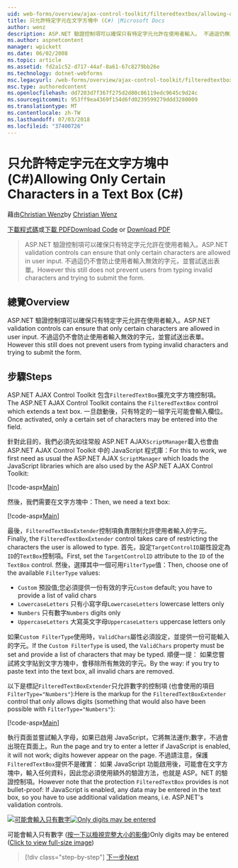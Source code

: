 ```yaml
---
uid: web-forms/overview/ajax-control-toolkit/filteredtextbox/allowing-only-certain-characters-in-a-text-box-cs
title: 只允許特定字元在文字方塊中 (C#) |Microsoft Docs
author: wenz
description: ASP.NET 驗證控制項可以確保只有特定字元允許在使用者輸入。 不過這仍無法防止使用者輸入不正確...
ms.author: aspnetcontent
manager: wpickett
ms.date: 06/02/2008
ms.topic: article
ms.assetid: fd2a1c52-d717-44af-8a61-67c8279bb26e
ms.technology: dotnet-webforms
msc.legacyurl: /web-forms/overview/ajax-control-toolkit/filteredtextbox/allowing-only-certain-characters-in-a-text-box-cs
msc.type: authoredcontent
ms.openlocfilehash: dd7203d7f367f275d2d80c86119edc9645c9d24c
ms.sourcegitcommit: 953ff9ea4369f154d6fd0239599279ddd3280009
ms.translationtype: MT
ms.contentlocale: zh-TW
ms.lasthandoff: 07/03/2018
ms.locfileid: "37400726"
---
```

<a name="allowing-only-certain-characters-in-a-text-box-c"></a><span data-ttu-id="128eb-104">只允許特定字元在文字方塊中 (C#)</span><span class="sxs-lookup"><span data-stu-id="128eb-104">Allowing Only Certain Characters in a Text Box (C#)</span></span>
====================
<span data-ttu-id="128eb-105">藉由[Christian Wenz](https://github.com/wenz)</span><span class="sxs-lookup"><span data-stu-id="128eb-105">by [Christian Wenz](https://github.com/wenz)</span></span>

<span data-ttu-id="128eb-106">[下載程式碼](http://download.microsoft.com/download/4/c/2/4c2def7a-0d23-4055-91f9-1f18504167d7/FilteredTextBox0.cs.zip)或[下載 PDF](http://download.microsoft.com/download/b/6/a/b6ae89ee-df69-4c87-9bfb-ad1eb2b23373/filteredtextbox0CS.pdf)</span><span class="sxs-lookup"><span data-stu-id="128eb-106">[Download Code](http://download.microsoft.com/download/4/c/2/4c2def7a-0d23-4055-91f9-1f18504167d7/FilteredTextBox0.cs.zip) or [Download PDF](http://download.microsoft.com/download/b/6/a/b6ae89ee-df69-4c87-9bfb-ad1eb2b23373/filteredtextbox0CS.pdf)</span></span>

> <span data-ttu-id="128eb-107">ASP.NET 驗證控制項可以確保只有特定字元允許在使用者輸入。</span><span class="sxs-lookup"><span data-stu-id="128eb-107">ASP.NET validation controls can ensure that only certain characters are allowed in user input.</span></span> <span data-ttu-id="128eb-108">不過這仍不會防止使用者輸入無效的字元，並嘗試送出表單。</span><span class="sxs-lookup"><span data-stu-id="128eb-108">However this still does not prevent users from typing invalid characters and trying to submit the form.</span></span>


## <a name="overview"></a><span data-ttu-id="128eb-109">總覽</span><span class="sxs-lookup"><span data-stu-id="128eb-109">Overview</span></span>

<span data-ttu-id="128eb-110">ASP.NET 驗證控制項可以確保只有特定字元允許在使用者輸入。</span><span class="sxs-lookup"><span data-stu-id="128eb-110">ASP.NET validation controls can ensure that only certain characters are allowed in user input.</span></span> <span data-ttu-id="128eb-111">不過這仍不會防止使用者輸入無效的字元，並嘗試送出表單。</span><span class="sxs-lookup"><span data-stu-id="128eb-111">However this still does not prevent users from typing invalid characters and trying to submit the form.</span></span>

## <a name="steps"></a><span data-ttu-id="128eb-112">步驟</span><span class="sxs-lookup"><span data-stu-id="128eb-112">Steps</span></span>

<span data-ttu-id="128eb-113">ASP.NET AJAX Control Toolkit 包含`FilteredTextBox`擴充文字方塊控制項。</span><span class="sxs-lookup"><span data-stu-id="128eb-113">The ASP.NET AJAX Control Toolkit contains the `FilteredTextBox` control which extends a text box.</span></span> <span data-ttu-id="128eb-114">一旦啟動後，只有特定的一組字元可能會輸入欄位。</span><span class="sxs-lookup"><span data-stu-id="128eb-114">Once activated, only a certain set of characters may be entered into the field.</span></span>

<span data-ttu-id="128eb-115">針對此目的，我們必須先如往常般 ASP.NET AJAX`ScriptManager`載入也會由 ASP.NET AJAX Control Toolkit 中的 JavaScript 程式庫：</span><span class="sxs-lookup"><span data-stu-id="128eb-115">For this to work, we first need as usual the ASP.NET AJAX `ScriptManager` which loads the JavaScript libraries which are also used by the ASP.NET AJAX Control Toolkit:</span></span>

[!code-aspx[Main](allowing-only-certain-characters-in-a-text-box-cs/samples/sample1.aspx)]

<span data-ttu-id="128eb-116">然後，我們需要在文字方塊中：</span><span class="sxs-lookup"><span data-stu-id="128eb-116">Then, we need a text box:</span></span>

[!code-aspx[Main](allowing-only-certain-characters-in-a-text-box-cs/samples/sample2.aspx)]

<span data-ttu-id="128eb-117">最後，`FilteredTextBoxExtender`控制項負責限制允許使用者輸入的字元。</span><span class="sxs-lookup"><span data-stu-id="128eb-117">Finally, the `FilteredTextBoxExtender` control takes care of restricting the characters the user is allowed to type.</span></span> <span data-ttu-id="128eb-118">首先，設定`TargetControlID`屬性設定為`ID`的`TextBox`控制項。</span><span class="sxs-lookup"><span data-stu-id="128eb-118">First, set the `TargetControlID` attribute to the `ID` of the `TextBox` control.</span></span> <span data-ttu-id="128eb-119">然後，選擇其中一個可用`FilterType`值：</span><span class="sxs-lookup"><span data-stu-id="128eb-119">Then, choose one of the available `FilterType` values:</span></span>

- <span data-ttu-id="128eb-120">`Custom` 預設值;您必須提供一份有效的字元</span><span class="sxs-lookup"><span data-stu-id="128eb-120">`Custom` default; you have to provide a list of valid chars</span></span>
- <span data-ttu-id="128eb-121">`LowercaseLetters` 只有小寫字母</span><span class="sxs-lookup"><span data-stu-id="128eb-121">`LowercaseLetters` lowercase letters only</span></span>
- <span data-ttu-id="128eb-122">`Numbers` 只有數字</span><span class="sxs-lookup"><span data-stu-id="128eb-122">`Numbers` digits only</span></span>
- <span data-ttu-id="128eb-123">`UppercaseLetters` 大寫英文字母</span><span class="sxs-lookup"><span data-stu-id="128eb-123">`UppercaseLetters` uppercase letters only</span></span>

<span data-ttu-id="128eb-124">如果`Custom FilterType`使用時，`ValidChars`屬性必須設定，並提供一份可能輸入的字元。</span><span class="sxs-lookup"><span data-stu-id="128eb-124">If the `Custom FilterType` is used, the `ValidChars` property must be set and provide a list of characters that may be typed.</span></span> <span data-ttu-id="128eb-125">順便一提： 如果您嘗試將文字貼到文字方塊中，會移除所有無效的字元。</span><span class="sxs-lookup"><span data-stu-id="128eb-125">By the way: if you try to paste text into the text box, all invalid chars are removed.</span></span>

<span data-ttu-id="128eb-126">以下是標記`FilteredTextBoxExtender`只允許數字的控制項 (也會使用的項目`FilterType="Numbers"`):</span><span class="sxs-lookup"><span data-stu-id="128eb-126">Here is the markup for the `FilteredTextBoxExtender` control that only allows digits (something that would also have been possible with `FilterType="Numbers"`):</span></span>

[!code-aspx[Main](allowing-only-certain-characters-in-a-text-box-cs/samples/sample3.aspx)]

<span data-ttu-id="128eb-127">執行頁面並嘗試輸入字母，如果已啟用 JavaScript，它將無法運作;數字，不過會出現在頁面上。</span><span class="sxs-lookup"><span data-stu-id="128eb-127">Run the page and try to enter a letter if JavaScript is enabled, it will not work; digits however appear on the page.</span></span> <span data-ttu-id="128eb-128">不過請注意，保護`FilteredTextBox`提供不是確實： 如果 JavaScript 功能啟用後，可能會在文字方塊中，輸入任何資料，因此您必須使用額外的驗證方法，也就是 ASP。NET 的驗證控制項。</span><span class="sxs-lookup"><span data-stu-id="128eb-128">However note that the protection `FilteredTextBox` provides is not bullet-proof: If JavaScript is enabled, any data may be entered in the text box, so you have to use additional validation means, i.e. ASP.NET's validation controls.</span></span>


<span data-ttu-id="128eb-129">[![可能會輸入只有數字](allowing-only-certain-characters-in-a-text-box-cs/_static/image2.png)](allowing-only-certain-characters-in-a-text-box-cs/_static/image1.png)</span><span class="sxs-lookup"><span data-stu-id="128eb-129">[![Only digits may be entered](allowing-only-certain-characters-in-a-text-box-cs/_static/image2.png)](allowing-only-certain-characters-in-a-text-box-cs/_static/image1.png)</span></span>

<span data-ttu-id="128eb-130">可能會輸入只有數字 ([按一下以檢視完整大小的影像](allowing-only-certain-characters-in-a-text-box-cs/_static/image3.png))</span><span class="sxs-lookup"><span data-stu-id="128eb-130">Only digits may be entered ([Click to view full-size image](allowing-only-certain-characters-in-a-text-box-cs/_static/image3.png))</span></span>

> [!div class="step-by-step"]
> [<span data-ttu-id="128eb-131">下一步</span><span class="sxs-lookup"><span data-stu-id="128eb-131">Next</span></span>](allowing-only-certain-characters-in-a-text-box-vb.md)
